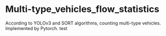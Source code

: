 # Multi-type_vehicles_flow_statistics
According to YOLOv3 and SORT algorithms, counting multi-type vehicles. Implemented by Pytorch.
test
